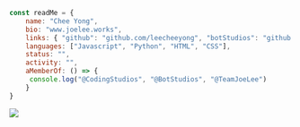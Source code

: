 ```js
const readMe = {
    name: "Chee Yong",
    bio: "www.joelee.works",
    links: { "github": "github.com/leecheeyong", "botStudios": "github.com/BotStudios" },
    languages: ["Javascript", "Python", "HTML", "CSS"],
    status: "",
    activity: "",
    aMemberOf: () => {
     console.log("@CodingStudios", "@BotStudios", "@TeamJoeLee")
    }
}
```

![](https://komarev.com/ghpvc/?username=leecheeyong&color=orange)
```

